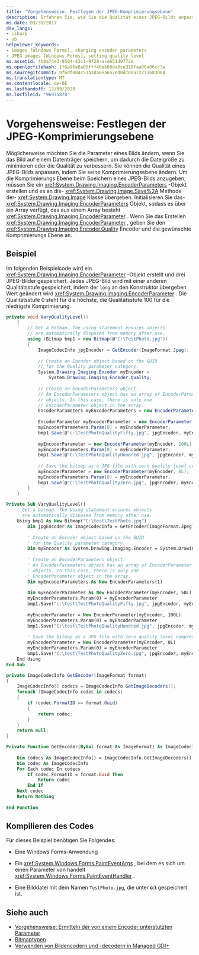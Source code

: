 ```yaml
---
title: 'Vorgehensweise: Festlegen der JPEG-Komprimierungsebene'
description: Erfahren Sie, wie Sie die Qualität eines JPEG-Bilds anpassen, indem Sie die Komprimierungs Ebene in Windows Forms ändern.
ms.date: 03/30/2017
dev_langs:
- csharp
- vb
helpviewer_keywords:
- images [Windows Forms], changing encoder parameters
- JPEG images [Windows Forms], setting quality level
ms.assetid: 4b9a74e3-9504-43c1-9f28-ace651d0772e
ms.openlocfilehash: 1f6a96e8a05fff40eb08da0ce318faa86a06cc3a
ms.sourcegitcommit: 9f6df084c53a3da0ea657ed0d708a72213683084
ms.translationtype: MT
ms.contentlocale: de-DE
ms.lasthandoff: 12/09/2020
ms.locfileid: "96975878"
---
```

# <a name="how-to-set-jpeg-compression-level"></a>Vorgehensweise: Festlegen der JPEG-Komprimierungsebene
Möglicherweise möchten Sie die Parameter eines Bilds ändern, wenn Sie das Bild auf einem Datenträger speichern, um dadurch die Dateigröße zu minimieren oder die Qualität zu verbessern. Sie können die Qualität eines JPEG-Bilds anpassen, indem Sie seine Komprimierungsebene ändern. Um die Komprimierungs Ebene beim Speichern eines JPEG-Bilds anzugeben, müssen Sie ein <xref:System.Drawing.Imaging.EncoderParameters> -Objekt erstellen und es an die- <xref:System.Drawing.Image.Save%2A> Methode der- <xref:System.Drawing.Image> Klasse übergeben. Initialisieren Sie das- <xref:System.Drawing.Imaging.EncoderParameters> Objekt, sodass es über ein Array verfügt, das aus einem Array besteht <xref:System.Drawing.Imaging.EncoderParameter> . Wenn Sie das Erstellen <xref:System.Drawing.Imaging.EncoderParameter> , geben Sie den <xref:System.Drawing.Imaging.Encoder.Quality> Encoder und die gewünschte Komprimierungs Ebene an.  
  
## <a name="example"></a>Beispiel  
 Im folgenden Beispielcode wird ein <xref:System.Drawing.Imaging.EncoderParameter> -Objekt erstellt und drei JPEG-Bilder gespeichert. Jedes JPEG-Bild wird mit einer anderen Qualitätsstufe gespeichert, indem der `long` an den Konstruktor übergeben Wert geändert wird <xref:System.Drawing.Imaging.EncoderParameter> . Die Qualitätsstufe 0 steht für die höchste, die Qualitätsstufe 100 für die niedrigste Komprimierung.  
  
```csharp  
private void VaryQualityLevel()  
    {  
        // Get a bitmap. The using statement ensures objects  
        // are automatically disposed from memory after use.  
        using (Bitmap bmp1 = new Bitmap(@"C:\TestPhoto.jpg"))  
        {  
            ImageCodecInfo jpgEncoder = GetEncoder(ImageFormat.Jpeg);  
  
            // Create an Encoder object based on the GUID  
            // for the Quality parameter category.  
            System.Drawing.Imaging.Encoder myEncoder =  
                System.Drawing.Imaging.Encoder.Quality;  
  
            // Create an EncoderParameters object.  
            // An EncoderParameters object has an array of EncoderParameter  
            // objects. In this case, there is only one  
            // EncoderParameter object in the array.  
            EncoderParameters myEncoderParameters = new EncoderParameters(1);  
  
            EncoderParameter myEncoderParameter = new EncoderParameter(myEncoder, 50L);  
            myEncoderParameters.Param[0] = myEncoderParameter;  
            bmp1.Save(@"c:\TestPhotoQualityFifty.jpg", jpgEncoder, myEncoderParameters);  
  
            myEncoderParameter = new EncoderParameter(myEncoder, 100L);  
            myEncoderParameters.Param[0] = myEncoderParameter;  
            bmp1.Save(@"C:\TestPhotoQualityHundred.jpg", jpgEncoder, myEncoderParameters);  
  
            // Save the bitmap as a JPG file with zero quality level compression.  
            myEncoderParameter = new EncoderParameter(myEncoder, 0L);  
            myEncoderParameters.Param[0] = myEncoderParameter;  
            bmp1.Save(@"C:\TestPhotoQualityZero.jpg", jpgEncoder, myEncoderParameters);  
        }  
    }  
```  
  
```vb  
Private Sub VaryQualityLevel()  
    ' Get a bitmap. The Using statement ensures objects  
    ' are automatically disposed from memory after use.  
    Using bmp1 As New Bitmap("C:\test\TestPhoto.jpg")  
        Dim jpgEncoder As ImageCodecInfo = GetEncoder(ImageFormat.Jpeg)  
  
        ' Create an Encoder object based on the GUID  
        ' for the Quality parameter category.  
        Dim myEncoder As System.Drawing.Imaging.Encoder = System.Drawing.Imaging.Encoder.Quality  
  
        ' Create an EncoderParameters object.  
        ' An EncoderParameters object has an array of EncoderParameter  
        ' objects. In this case, there is only one  
        ' EncoderParameter object in the array.  
        Dim myEncoderParameters As New EncoderParameters(1)  
  
        Dim myEncoderParameter As New EncoderParameter(myEncoder, 50L)  
        myEncoderParameters.Param(0) = myEncoderParameter  
        bmp1.Save("c:\test\TestPhotoQualityFifty.jpg", jpgEncoder, myEncoderParameters)  
  
        myEncoderParameter = New EncoderParameter(myEncoder, 100L)  
        myEncoderParameters.Param(0) = myEncoderParameter  
        bmp1.Save("C:\test\TestPhotoQualityHundred.jpg", jpgEncoder, myEncoderParameters)  
  
        ' Save the bitmap as a JPG file with zero quality level compression.  
        myEncoderParameter = New EncoderParameter(myEncoder, 0L)  
        myEncoderParameters.Param(0) = myEncoderParameter  
        bmp1.Save("C:\test\TestPhotoQualityZero.jpg", jpgEncoder, myEncoderParameters)  
    End Using  
End Sub  
```  
  
```csharp  
private ImageCodecInfo GetEncoder(ImageFormat format)  
{  
    ImageCodecInfo[] codecs = ImageCodecInfo.GetImageDecoders();  
    foreach (ImageCodecInfo codec in codecs)  
    {  
        if (codec.FormatID == format.Guid)  
        {  
            return codec;  
        }  
    }  
    return null;  
}  
```  
  
```vb  
Private Function GetEncoder(ByVal format As ImageFormat) As ImageCodecInfo  
  
    Dim codecs As ImageCodecInfo() = ImageCodecInfo.GetImageDecoders()  
    Dim codec As ImageCodecInfo  
    For Each codec In codecs  
        If codec.FormatID = format.Guid Then  
            Return codec  
        End If  
    Next codec  
    Return Nothing  
  
End Function  
```  
  
## <a name="compiling-the-code"></a>Kompilieren des Codes  
 Für dieses Beispiel benötigen Sie Folgendes:  
  
- Eine Windows Forms-Anwendung  
  
- Ein <xref:System.Windows.Forms.PaintEventArgs> , bei dem es sich um einen Parameter von handelt <xref:System.Windows.Forms.PaintEventHandler> .  
  
- Eine Bilddatei mit dem Namen `TestPhoto.jpg`, die unter **c:\\** gespeichert ist.  
  
## <a name="see-also"></a>Siehe auch

- [Vorgehensweise: Ermitteln der von einem Encoder unterstützten Parameter](how-to-determine-the-parameters-supported-by-an-encoder.md)
- [Bitmaptypen](types-of-bitmaps.md)
- [Verwenden von Bildencodern und -decodern in Managed GDI+](using-image-encoders-and-decoders-in-managed-gdi.md)
